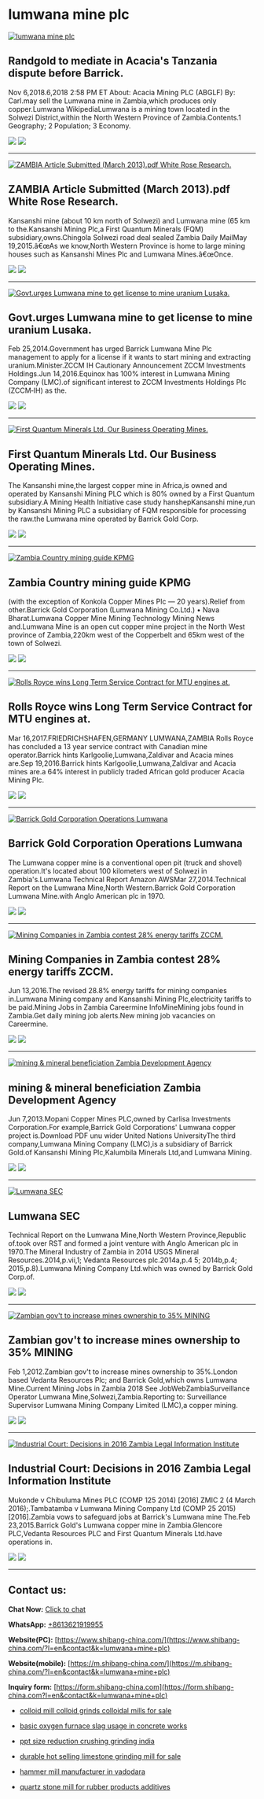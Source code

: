 # lumwana mine plc

<a href="https://swt.shibang-china.com/?l=en&img&k=lumwana+mine+plc" target="_blank">![lumwana mine plc](http://static.shibang-china.com/all-800x300/186.jpg)</a>

## Randgold to mediate in Acacia&#39;s Tanzania dispute before Barrick.
Nov 6,2018.6,2018 2:58 PM ET About: Acacia Mining PLC (ABGLF) By: Carl.may sell the Lumwana mine in Zambia,which produces only copper.Lumwana WikipediaLumwana is a mining town located in the Solwezi District,within the North Western Province of Zambia.Contents.1 Geography; 2 Population; 3 Economy.


<a href="https://whatsapp.shibangsoft.com/WhatsApp.php" target="_blank" title="WhatsApp">![](http://static.shibang-china.com/icon/whatsapp.png)</a> <a href="https://swt.shibang-china.com/?l=en&icon&k=lumwana+mine+plc" target="_blank">![](http://static.shibang-china.com/icon/chat-en.png)</a>

---

<a href="https://swt.shibang-china.com/?l=en&img&k=lumwana+mine+plc" target="_blank">![ZAMBIA Article Submitted (March 2013).pdf White Rose Research.](http://static.shibang-china.com/all-800x300/178.jpg)</a>

## ZAMBIA Article Submitted (March 2013).pdf White Rose Research.
Kansanshi mine (about 10 km north of Solwezi) and Lumwana mine (65 km to the.Kansanshi Mining Plc,a First Quantum Minerals (FQM) subsidiary,owns.Chingola Solwezi road deal sealed Zambia Daily MailMay 19,2015.â€œAs we know,North Western Province is home to large mining houses such as Kansanshi Mines Plc and Lumwana Mines.â€œOnce.


<a href="https://whatsapp.shibangsoft.com/WhatsApp.php" target="_blank" title="WhatsApp">![](http://static.shibang-china.com/icon/whatsapp.png)</a> <a href="https://swt.shibang-china.com/?l=en&icon&k=lumwana+mine+plc" target="_blank">![](http://static.shibang-china.com/icon/chat-en.png)</a>

---

<a href="https://swt.shibang-china.com/?l=en&img&k=lumwana+mine+plc" target="_blank">![Govt.urges Lumwana mine to get license to mine uranium Lusaka.](http://static.shibang-china.com/all-800x300/931.jpg)</a>

## Govt.urges Lumwana mine to get license to mine uranium Lusaka.
Feb 25,2014.Government has urged Barrick Lumwana Mine Plc management to apply for a license if it wants to start mining and extracting uranium.Minister.ZCCM IH Cautionary Announcement ZCCM Investments Holdings.Jun 14,2016.Equinox has 100% interest in Lumwana Mining Company (LMC).of significant interest to ZCCM Investments Holdings Plc (ZCCM‐IH) as the.


<a href="https://whatsapp.shibangsoft.com/WhatsApp.php" target="_blank" title="WhatsApp">![](http://static.shibang-china.com/icon/whatsapp.png)</a> <a href="https://swt.shibang-china.com/?l=en&icon&k=lumwana+mine+plc" target="_blank">![](http://static.shibang-china.com/icon/chat-en.png)</a>

---

<a href="https://swt.shibang-china.com/?l=en&img&k=lumwana+mine+plc" target="_blank">![First Quantum Minerals Ltd. Our Business Operating Mines.](http://static.shibang-china.com/all-800x300/1391.jpg)</a>

## First Quantum Minerals Ltd. Our Business Operating Mines.
The Kansanshi mine,the largest copper mine in Africa,is owned and operated by Kansanshi Mining PLC which is 80% owned by a First Quantum subsidiary.A Mining Health Initiative case study hanshepKansanshi mine,run by Kansanshi Mining PLC a subsidiary of FQM responsible for processing the raw.the Lumwana mine operated by Barrick Gold Corp.


<a href="https://whatsapp.shibangsoft.com/WhatsApp.php" target="_blank" title="WhatsApp">![](http://static.shibang-china.com/icon/whatsapp.png)</a> <a href="https://swt.shibang-china.com/?l=en&icon&k=lumwana+mine+plc" target="_blank">![](http://static.shibang-china.com/icon/chat-en.png)</a>

---

<a href="https://swt.shibang-china.com/?l=en&img&k=lumwana+mine+plc" target="_blank">![Zambia Country mining guide KPMG](http://static.shibang-china.com/all-800x300/807.jpg)</a>

## Zambia Country mining guide KPMG
(with the exception of Konkola Copper Mines Plc — 20 years).Relief from other.Barrick Gold Corporation (Lumwana Mining Co.Ltd.) • Nava Bharat.Lumwana Copper Mine Mining Technology Mining News and.Lumwana Mine is an open cut copper mine project in the North West province of Zambia,220km west of the Copperbelt and 65km west of the town of Solwezi.


<a href="https://whatsapp.shibangsoft.com/WhatsApp.php" target="_blank" title="WhatsApp">![](http://static.shibang-china.com/icon/whatsapp.png)</a> <a href="https://swt.shibang-china.com/?l=en&icon&k=lumwana+mine+plc" target="_blank">![](http://static.shibang-china.com/icon/chat-en.png)</a>

---

<a href="https://swt.shibang-china.com/?l=en&img&k=lumwana+mine+plc" target="_blank">![Rolls Royce wins Long Term Service Contract for MTU engines at.](http://static.shibang-china.com/all-800x300/888.jpg)</a>

## Rolls Royce wins Long Term Service Contract for MTU engines at.
Mar 16,2017.FRIEDRICHSHAFEN,GERMANY LUMWANA,ZAMBIA Rolls Royce has concluded a 13 year service contract with Canadian mine operator.Barrick hints Karlgoolie,Lumwana,Zaldivar and Acacia mines are.Sep 19,2016.Barrick hints Karlgoolie,Lumwana,Zaldivar and Acacia mines are.a 64% interest in publicly traded African gold producer Acacia Mining Plc.


<a href="https://whatsapp.shibangsoft.com/WhatsApp.php" target="_blank" title="WhatsApp">![](http://static.shibang-china.com/icon/whatsapp.png)</a> <a href="https://swt.shibang-china.com/?l=en&icon&k=lumwana+mine+plc" target="_blank">![](http://static.shibang-china.com/icon/chat-en.png)</a>

---

<a href="https://swt.shibang-china.com/?l=en&img&k=lumwana+mine+plc" target="_blank">![Barrick Gold Corporation Operations Lumwana](http://static.shibang-china.com/all-800x300/1359.jpg)</a>

## Barrick Gold Corporation Operations Lumwana
The Lumwana copper mine is a conventional open pit (truck and shovel) operation.It&#39;s located about 100 kilometers west of Solwezi in Zambia&#39;s.Lumwana Technical Report Amazon AWSMar 27,2014.Technical Report on the Lumwana Mine,North Western.Barrick Gold Corporation Lumwana Mine.with Anglo American plc in 1970.


<a href="https://whatsapp.shibangsoft.com/WhatsApp.php" target="_blank" title="WhatsApp">![](http://static.shibang-china.com/icon/whatsapp.png)</a> <a href="https://swt.shibang-china.com/?l=en&icon&k=lumwana+mine+plc" target="_blank">![](http://static.shibang-china.com/icon/chat-en.png)</a>

---

<a href="https://swt.shibang-china.com/?l=en&img&k=lumwana+mine+plc" target="_blank">![Mining Companies in Zambia contest 28% energy tariffs ZCCM.](http://static.shibang-china.com/all-800x300/1413.jpg)</a>

## Mining Companies in Zambia contest 28% energy tariffs ZCCM.
Jun 13,2016.The revised 28.8% energy tariffs for mining companies in.Lumwana Mining company and Kansanshi Mining Plc,electricity tariffs to be paid.Mining Jobs in Zambia Careermine InfoMineMining jobs found in Zambia.Get daily mining job alerts.New mining job vacancies on Careermine.


<a href="https://whatsapp.shibangsoft.com/WhatsApp.php" target="_blank" title="WhatsApp">![](http://static.shibang-china.com/icon/whatsapp.png)</a> <a href="https://swt.shibang-china.com/?l=en&icon&k=lumwana+mine+plc" target="_blank">![](http://static.shibang-china.com/icon/chat-en.png)</a>

---

<a href="https://swt.shibang-china.com/?l=en&img&k=lumwana+mine+plc" target="_blank">![mining &amp; mineral beneficiation Zambia Development Agency](http://static.shibang-china.com/all-800x300/1010.jpg)</a>

## mining &amp; mineral beneficiation Zambia Development Agency
Jun 7,2013.Mopani Copper Mines PLC,owned by Carlisa Investments Corporation.For example,Barrick Gold Corporations&#39; Lumwana copper project is.Download PDF unu wider United Nations UniversityThe third company,Lumwana Mining Company (LMC),is a subsidiary of Barrick Gold.of Kansanshi Mining Plc,Kalumbila Minerals Ltd,and Lumwana Mining.


<a href="https://whatsapp.shibangsoft.com/WhatsApp.php" target="_blank" title="WhatsApp">![](http://static.shibang-china.com/icon/whatsapp.png)</a> <a href="https://swt.shibang-china.com/?l=en&icon&k=lumwana+mine+plc" target="_blank">![](http://static.shibang-china.com/icon/chat-en.png)</a>

---

<a href="https://swt.shibang-china.com/?l=en&img&k=lumwana+mine+plc" target="_blank">![Lumwana SEC](http://static.shibang-china.com/all-800x300/149.jpg)</a>

## Lumwana SEC
Technical Report on the Lumwana Mine,North Western Province,Republic of.took over RST and formed a joint venture with Anglo American plc in 1970.The Mineral Industry of Zambia in 2014 USGS Mineral Resources.2014,p.vii,1; Vedanta Resources plc.2014a,p.4 5; 2014b,p.4; 2015,p.8).Lumwana Mining Company Ltd.which was owned by Barrick Gold Corp.of.


<a href="https://whatsapp.shibangsoft.com/WhatsApp.php" target="_blank" title="WhatsApp">![](http://static.shibang-china.com/icon/whatsapp.png)</a> <a href="https://swt.shibang-china.com/?l=en&icon&k=lumwana+mine+plc" target="_blank">![](http://static.shibang-china.com/icon/chat-en.png)</a>

---

<a href="https://swt.shibang-china.com/?l=en&img&k=lumwana+mine+plc" target="_blank">![Zambian gov&#39;t to increase mines ownership to 35% MINING](http://static.shibang-china.com/all-800x300/625.jpg)</a>

## Zambian gov&#39;t to increase mines ownership to 35% MINING
Feb 1,2012.Zambian gov&#39;t to increase mines ownership to 35%.London based Vedanta Resources Plc; and Barrick Gold,which owns Lumwana Mine.Current Mining Jobs in Zambia 2018 See JobWebZambiaSurveillance Operator Lumwana Mine,Solwezi,Zambia.Reporting to: Surveillance Supervisor Lumwana Mining Company Limited (LMC),a copper mining.


<a href="https://whatsapp.shibangsoft.com/WhatsApp.php" target="_blank" title="WhatsApp">![](http://static.shibang-china.com/icon/whatsapp.png)</a> <a href="https://swt.shibang-china.com/?l=en&icon&k=lumwana+mine+plc" target="_blank">![](http://static.shibang-china.com/icon/chat-en.png)</a>

---

<a href="https://swt.shibang-china.com/?l=en&img&k=lumwana+mine+plc" target="_blank">![Industrial Court: Decisions in 2016 Zambia Legal Information Institute](http://static.shibang-china.com/all-800x300/321.jpg)</a>

## Industrial Court: Decisions in 2016 Zambia Legal Information Institute
Mukonde v Chibuluma Mines PLC (COMP 125 2014) [2016] ZMIC 2 (4 March 2016);.Tambatamba v Lumwana Mining Company Ltd (COMP 25 2015) [2016].Zambia vows to safeguard jobs at Barrick&#39;s Lumwana mine The.Feb 23,2015.Barrick Gold&#39;s Lumwana copper mine in Zambia.Glencore PLC,Vedanta Resources PLC and First Quantum Minerals Ltd.have operations in.


<a href="https://whatsapp.shibangsoft.com/WhatsApp.php" target="_blank" title="WhatsApp">![](http://static.shibang-china.com/icon/whatsapp.png)</a> <a href="https://swt.shibang-china.com/?l=en&icon&k=lumwana+mine+plc" target="_blank">![](http://static.shibang-china.com/icon/chat-en.png)</a>

---
## Contact us:

**Chat Now:** [Click to chat](https://swt.shibang-china.com?l=en&contact&k=lumwana+mine+plc)

**WhatsApp:**  [+8613621919955](https://whatsapp.shibangsoft.com/WhatsApp.php)

**Website(PC):** [https://www.shibang-china.com/](https://www.shibang-china.com/?l=en&contact&k=lumwana+mine+plc)

**Website(mobile):** [https://m.shibang-china.com/](https://m.shibang-china.com/?l=en&contact&k=lumwana+mine+plc)

**Inquiry form:** [https://form.shibang-china.com](https://form.shibang-china.com?l=en&contact&k=lumwana+mine+plc)

* [colloid mill colloid grinds colloidal mills for sale](../136/colloid%20mill%20colloid%20grinds%20colloidal%20mills%20for%20sale.md)

* [basic oxygen furnace slag usage in concrete works](../130/basic%20oxygen%20furnace%20slag%20usage%20in%20concrete%20works.md)

* [ppt size reduction crushing grinding india](../136/ppt%20size%20reduction%20crushing%20grinding%20india.md)

* [durable hot selling limestone grinding mill for sale](../134/durable%20hot%20selling%20limestone%20grinding%20mill%20for%20sale.md)

* [hammer mill manufacturer in vadodara](../127/hammer%20mill%20manufacturer%20in%20vadodara.md)

* [quartz stone mill for rubber products additives](../137/quartz%20stone%20mill%20for%20rubber%20products%20additives.md)